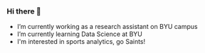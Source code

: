 ### Hi there 👋

-  I’m currently working as a research assistant on BYU campus
-  I’m currently learning Data Science at BYU
-  I'm interested in sports analytics, go Saints!

